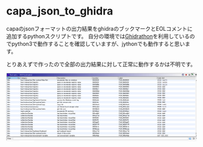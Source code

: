 # capa_json_to_ghidra

capaのjsonフォーマットの出力結果をghidraのブックマークとEOLコメントに追加するpythonスクリプトです。
自分の環境では[Ghidrathon](https://github.com/mandiant/Ghidrathon)を利用しているのでpython3で動作することを確認していますが、jythonでも動作すると思います。

とりあえずで作ったので全部の出力結果に対して正常に動作するかは不明です。

![result](image/result.png)
